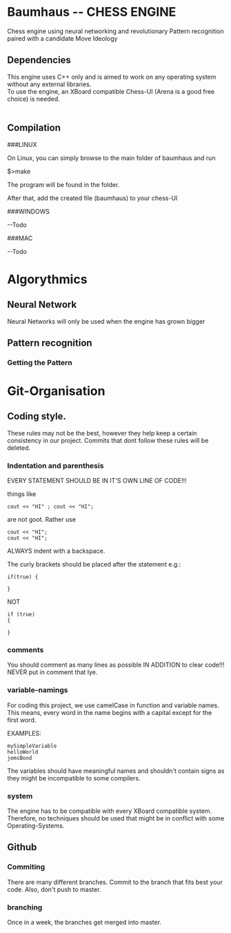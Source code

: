 # Baumhaus -- CHESS ENGINE  

Chess engine using neural networking and revolutionary Pattern recognition paired with a candidate Move Ideology
</br>

## Dependencies

This engine uses C++ only and is aimed to work on any operating system without any external libraries. </br>
To use the engine, an XBoard compatible Chess-UI (Arena is a good free choice) is needed.</br>
</br>

## Compilation

###LINUX

On Linux, you can simply browse to the main folder of baumhaus and run </br>

$>make </br>

The program will be found in the <bin> folder. 

After that, add the created file (baumhaus) to your chess-UI

###WINDOWS

--Todo

###MAC

--Todo

# Algorythmics

## Neural Network

Neural Networks will only be used when the engine has grown bigger

## Pattern recognition

### Getting the Pattern

# Git-Organisation

## Coding style.

These rules may not be the best, however they help keep a certain consistency in our project. Commits that dont follow these rules will be deleted.

### Indentation and parenthesis

EVERY STATEMENT SHOULD BE IN IT'S OWN LINE OF CODE!!! 

things like 
```
cout << "HI" ; cout << "HI";
```
are not goot. 
Rather use
```
cout << "HI";
cout << "HI";
```
ALWAYS indent with a backspace.

The curly brackets should be placed after the statement
e.g.:
```
if(true) {

}
```
NOT
```
if (true) 
{

}
```
### comments
You should comment as many lines as possible IN ADDITION to clear code!!!
NEVER put in comment that lye.

### variable-namings
For coding this project, we use camelCase in function and variable names. This means, every word in the name begins with a capital except for the first word.

EXAMPLES: 
```
mySimpleVariable
helloWorld
jemsBond
```
The variables should have meaningful names and shouldn't contain signs as they might be incompatible to some compilers.

### system
The engine has to be compatible with every XBoard compatible system. Therefore, no techniques should be used that might be in conflict with some Operating-Systems.

## Github

### Commiting
There are many different branches. Commit to the branch that fits best your code. Also, don't push to master.
 
### branching

Once in a week, the branches get merged into master.
